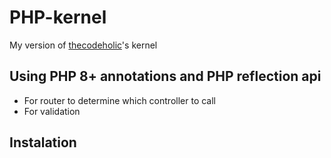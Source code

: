 # PHP-kernel
 My version of [thecodeholic](https://github.com/thecodeholic/tc-php-mvc-core)'s kernel
 
## Using PHP 8+ annotations and PHP reflection api
- For router to determine which controller to call
- For validation

Instalation
-----------
